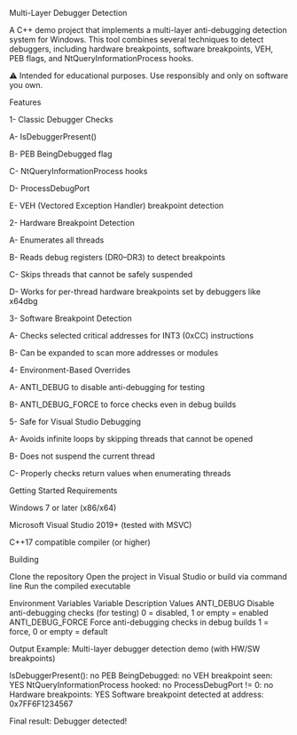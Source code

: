 Multi-Layer Debugger Detection

A C++ demo project that implements a multi-layer anti-debugging detection system for Windows. This tool combines several techniques to detect debuggers, including hardware breakpoints, software breakpoints, VEH, PEB flags, and NtQueryInformationProcess hooks.

⚠️ Intended for educational purposes. Use responsibly and only on software you own.

Features

1- Classic Debugger Checks

  A- IsDebuggerPresent()

  B- PEB BeingDebugged flag

  C- NtQueryInformationProcess hooks

  D- ProcessDebugPort

  E- VEH (Vectored Exception Handler) breakpoint detection

2- Hardware Breakpoint Detection

  A- Enumerates all threads

  B- Reads debug registers (DR0–DR3) to detect breakpoints

  C- Skips threads that cannot be safely suspended

  D- Works for per-thread hardware breakpoints set by debuggers like x64dbg

3- Software Breakpoint Detection

  A- Checks selected critical addresses for INT3 (0xCC) instructions

  B- Can be expanded to scan more addresses or modules

4- Environment-Based Overrides

  A- ANTI_DEBUG to disable anti-debugging for testing

  B- ANTI_DEBUG_FORCE to force checks even in debug builds

5- Safe for Visual Studio Debugging

  A- Avoids infinite loops by skipping threads that cannot be opened

  B- Does not suspend the current thread

  C- Properly checks return values when enumerating threads

Getting Started
Requirements

  Windows 7 or later (x86/x64)

  Microsoft Visual Studio 2019+ (tested with MSVC)

  C++17 compatible compiler (or higher)

Building

  Clone the repository
  Open the project in Visual Studio or build via command line
  Run the compiled executable

Environment Variables
Variable	Description	Values
ANTI_DEBUG	Disable anti-debugging checks (for testing)	0 = disabled, 1 or empty = enabled
ANTI_DEBUG_FORCE	Force anti-debugging checks in debug builds	1 = force, 0 or empty = default

Output Example:
Multi-layer debugger detection demo (with HW/SW breakpoints)

IsDebuggerPresent(): no
PEB BeingDebugged:    no
VEH breakpoint seen:  YES
NtQueryInformationProcess hooked: no
ProcessDebugPort != 0: no
Hardware breakpoints: YES
Software breakpoint detected at address: 0x7FF6F1234567

Final result: Debugger detected!

